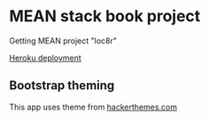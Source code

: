 # MEAN stack book project

Getting MEAN project "loc8r"

[Heroku deployment](https://getting-mean-book-loc8r.herokuapp.com)

## Bootstrap theming

This app uses theme from [hackerthemes.com](https://hackerthemes.com/bootstrap-themes/)
